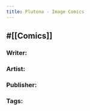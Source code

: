 ```yaml
---
title: Plutona - Image Comics
---
```


## #[[Comics]]
### Writer: 

### Artist: 

### Publisher: 

### Tags: 

